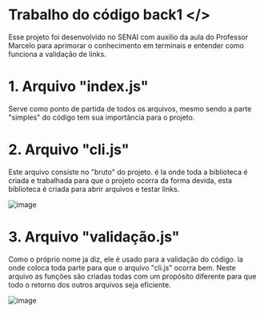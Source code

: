 # Trabalho do código back1 </>
Esse projeto foi desenvolvido no SENAI com auxilio da
aula do Professor Marcelo para aprimorar o conhecimento em terminais e entender como funciona a validação de links.

# 1. Arquivo "index.js"
Serve como ponto de partida de todos os arquivos, mesmo sendo a parte "simples" do código tem sua importância para o projeto.

# 2. Arquivo "cli.js"
Este arquivo consiste no "bruto" do projeto. é la onde toda a biblioteca é criada e trabalhada para que o projeto ocorra da forma devida, esta biblioteca é criada para abrir arquivos e testar links.

![image](https://github.com/levinoviski/repositorioFodao/assets/161359670/09bdaa26-5c86-4830-8c53-2a047efb4dfc)


# 3. Arquivo "validação.js" 
Como o próprio nome ja diz, ele é usado para a validação do código. la onde coloca toda parte para que o arquivo "cli.js" ocorra bem. Neste arquivo as funções são criadas todas com um propósito diferente para que todo o retorno dos outros arquivos seja eficiente.

![image](https://github.com/levinoviski/repositorioFodao/assets/161359670/64538251-ceac-447a-bf44-15a1750c2146)


